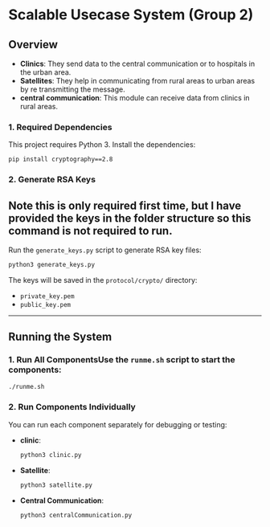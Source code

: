 
# **Scalable Usecase System (Group 2)**

## **Overview**
- **Clinics**: They send data to the central communication or to hospitals in the urban area.
- **Satellites**: They help in communicating from rural areas to urban areas by re transmitting the message.
- **central communication**: This module can receive data from clinics in rural areas. 

### 1. **Required Dependencies**
This project requires Python 3. Install the dependencies:

`pip install cryptography==2.8`


### 2. **Generate RSA Keys**
## Note this is only required first time, but I have provided the keys in the folder structure so this command is not required to run.
Run the `generate_keys.py` script to generate RSA key files:
```bash
python3 generate_keys.py
```
The keys will be saved in the `protocol/crypto/` directory:
- `private_key.pem`
- `public_key.pem`


---
## **Running the System**

### 1. **Run All Components**Use the `runme.sh` script to start the components:
```bash
./runme.sh
```

### 2. **Run Components Individually**
You can run each component separately for debugging or testing:
- **clinic**:
    ```bash
    python3 clinic.py
    ```
- **Satellite**:
    ```bash
    python3 satellite.py
    ```
- **Central Communication**:
    ```bash
    python3 centralCommunication.py
    ```

